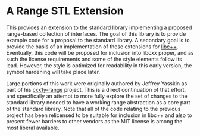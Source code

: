 A Range STL Extension
=====================

This provides an extension to the standard library implementing a proposed
range-based collection of interfaces. The goal of this library is to provide
example code for a proposal to the standard library. A secondary goal is to
provide the basis of an implementation of these extensions for [libc++][1].
Eventually, this code will be proposed for inclusion into libcxx proper, and as
such the license requirements and some of the style elements follow its lead.
However, the style is optimized for readability in this early version, the
symbol hardening will take place later.

[1]: http://libcxx.llvm.org/

Large portions of this work were originally authored by Jeffrey Yasskin as part
of his [cxx1y-range][2] project. This is a direct continuation of that effort,
and specifically an attempt to more fully explore the set of changes to the
standard library needed to have a working range abstraction as a core part of
the standard library. Note that all of the code relating to the previous project
has been relicensed to be suitable for inclusion in libc++ and also to present
fewer barriers to other vendors as the MIT license is among the most liberal
available.

[2]: http://code.google.com/p/cxx1y-range
